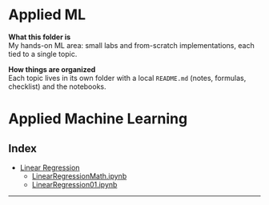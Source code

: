 # Applied ML

**What this folder is**  
My hands-on ML area: small labs and from-scratch implementations, each tied to a single topic.

**How things are organized**  
Each topic lives in its own folder with a local `README.md` (notes, formulas, checklist) and the notebooks.

# Applied Machine Learning

## Index

- [Linear Regression](LinearRegression/README.md)  
  - [LinearRegressionMath.ipynb](LinearRegression/notebooks/LinearRegressionMath.ipynb)  
  - [LinearRegression01.ipynb](LinearRegression/notebooks/LinearRegression01.ipynb)  

---





